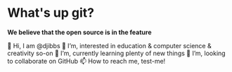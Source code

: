 # What's up git? 
**We believe that the open source is in the feature**
 <p> 
   👋 Hi, I am @djibbs
   👀 I’m, interested in education & computer science & creativity so-on
   🌱 I’m, currently learning plenty of new things
   💞️ I’m, looking to collaborate on GitHub
   📫 How to reach me, test-me!
 </p>
